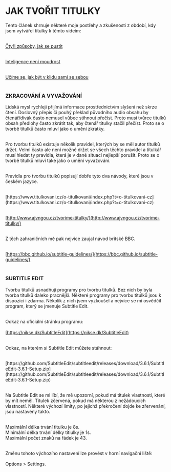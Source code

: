 # JAK TVOŘIT TITULKY

Tento článek shrnuje některé moje postřehy a zkušenosti z období, kdy jsem vytvářel titulky k těmto videím:<br><br>

[Čtyři způsoby, jak se pustit](https://www.youtube.com/watch?v=pkH7Qick84E)<br><br>

[Inteligence není moudrost](https://www.youtube.com/watch?v=W52r-greBg0)<br><br>

[Učíme se, jak být v klidu sami se sebou](https://www.youtube.com/watch?v=VCR0GOzAKoE&t=3s)<br><br>

### ZKRACOVÁNÍ A VYVAŽOVÁNÍ

Lidská mysl rychleji přijímá informace prostřednictvím slyšení než skrze čtení. Doslovný přepis či pouhý překlad původního audio obsahu by čtenář/divák často nemusel vůbec stihnout přečíst. Proto musí tvůrce titulků obsah předlohy často zkrátit tak, aby čtenář titulky stačil přečíst. Proto se o tvorbě titulků často mluví jako o umění zkratky.<br><br>

Pro tvorbu titulků existuje několik pravidel, kterých by se měl autor titulků držet. Velmi často ale není možné držet se všech těchto pravidel a titulkář musí hledat ty pravidla, která je v dané situaci nejlepší porušit. Proto se o tvorbě titulků mluví také jako o umění vyvažování.<br><br>

Pravidla pro tvorbu titulků popisují dobře tyto dva návody, které jsou v českém jazyce.<br><br>

<div class="do-not-break-out" markdown="1">
[https://www.titulkovani.cz/o-titulkovani/index.php?t=o-titulkovani-cz](https://www.titulkovani.cz/o-titulkovani/index.php?t=o-titulkovani-cz)<br><br>

[http://www.ajvngou.cz/tvorime-titulky/](http://www.ajvngou.cz/tvorime-titulky/)<br><br>

Z těch zahraničních mě pak nejvíce zaujal návod britské BBC.<br><br>

[https://bbc.github.io/subtitle-guidelines/](https://bbc.github.io/subtitle-guidelines/)<br><br>

</div>

### SUBTITLE EDIT

Tvorbu titulků usnadňují programy pro tvorbu titulků. Bez nich by byla tvorba titulků daleko pracnější. Některé programy pro tvorbu titulků jsou k dispozici i zdarma. Několik z nich jsem vyzkoušel a nejvíce se mi osvědčil program, který se jmenuje Subtitle Edit. <br><br>

Odkaz na oficiální stránku programu:<br><br>
[https://nikse.dk/SubtitleEdit](https://nikse.dk/SubtitleEdit)<br><br>

Odkaz, na kterém si Subtitle Edit můžete stáhnout:<br><br>

<div class="do-not-break-out" markdown="1">
[https://github.com/SubtitleEdit/subtitleedit/releases/download/3.6.1/SubtitleEdit-3.6.1-Setup.zip](https://github.com/SubtitleEdit/subtitleedit/releases/download/3.6.1/SubtitleEdit-3.6.1-Setup.zip)<br><br>
</div>

Na Subtitle Edit se mi líbí, že mě upozorní, pokud má titulek vlastnosti, které by mít neměl. Titulek zčervená, pokud má některou z nežádoucích vlastností. Některé výchozí limity, po jejichž překročení dojde ke zřervenání, jsou nastaveny takto. <br><br>

Maximální délka trvání titulku je 8s.<br>
Minimální délka trvání délky titiulky je 1s.<br>
Maximální počet znaků na řádek je 43.<br><br>

Změnu tohoto výchozího nastavení lze provést v horní navigační liště:<br><br>

<div style='margin-top: -15px' >Options > Settings.</div>
